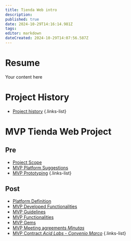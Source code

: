 ```yaml
---
title: Tienda Web intro
description: 
published: true
date: 2024-10-29T14:16:14.981Z
tags: 
editor: markdown
dateCreated: 2024-10-29T14:07:56.587Z
---
```


# Resume
Your content here

# Project History

- [Project history](/web-store-project/history)
{.links-list}

# MVP Tienda Web Project




## Pre

- [Project Scope](/web-store-project/alcance-tienda-cenabast)
- [MVP Platform Suggestions](/web-store-project/spree-base-suggestion)
- [MVP Prototyping](/web-store-project/draft-wireframes-prototyping)
{.links-list}


## Post

- [Platform Definition](/web-store-project/definicion-de-plataforma-base)
- [MVP Developed Functionalities](/web-store-project/development-functionalities)
- [MVP Guidelines](/web-store-project//development-guidelines)
- [MVP Functionalities](/web-store-project/functionalities)
- [MVP Gems](/web-store-project/gems)
- [MVP Meeting agreements *Minutas*](/web-store-project/minutas)
- [MVP Contract *Acid Labs - Convenio Marco*](/web-store-project/mvp1-contract)
{.links-list}
